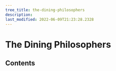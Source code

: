 ```yaml
---
tree_title: the-dining-philosophers
description: 
last_modified: 2022-06-09T21:23:28.2328
---
```


# The Dining Philosophers

## Contents
